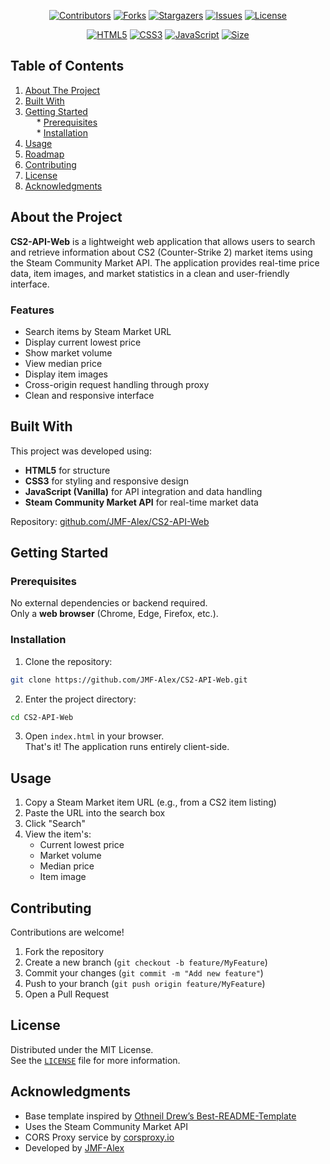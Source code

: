 <a id="readme-top"></a>

<p align="center">
<a href="https://github.com/JMF-Alex/CS2-API-Web/graphs/contributors"><img src="https://img.shields.io/github/contributors/JMF-Alex/CS2-API-Web?style=for-the-badge" alt="Contributors"></a>
<a href="https://github.com/JMF-Alex/CS2-API-Web/network/members"><img src="https://img.shields.io/github/forks/JMF-Alex/CS2-API-Web?style=for-the-badge" alt="Forks"></a>
<a href="https://github.com/JMF-Alex/CS2-API-Web/stargazers"><img src="https://img.shields.io/github/stars/JMF-Alex/CS2-API-Web?style=for-the-badge" alt="Stargazers"></a>
<a href="https://github.com/JMF-Alex/CS2-API-Web/issues"><img src="https://img.shields.io/github/issues/JMF-Alex/CS2-API-Web?style=for-the-badge" alt="Issues"></a>
<a href="https://github.com/JMF-Alex/CS2-API-Web/blob/main/LICENSE"><img src="https://img.shields.io/github/license/JMF-Alex/CS2-API-Web?style=for-the-badge" alt="License"></a>
</p>

<p align="center">
<a href="https://developer.mozilla.org/en-US/docs/Web/HTML"><img src="https://img.shields.io/badge/HTML5-orange?style=for-the-badge&logo=html5&logoColor=white" alt="HTML5"></a>
<a href="https://developer.mozilla.org/en-US/docs/Web/CSS"><img src="https://img.shields.io/badge/CSS3-blue?style=for-the-badge&logo=css3&logoColor=white" alt="CSS3"></a>
<a href="https://developer.mozilla.org/en-US/docs/Web/JavaScript"><img src="https://img.shields.io/badge/JavaScript-yellow?style=for-the-badge&logo=javascript&logoColor=black" alt="JavaScript"></a>
<a href="#"><img src="https://img.shields.io/badge/Size-<1MB-green?style=for-the-badge" alt="Size"></a>
</p>

## Table of Contents  
1. [About The Project](#about-the-project)  
2. [Built With](#built-with)  
3. [Getting Started](#getting-started)  
  * [Prerequisites](#prerequisites)  
  * [Installation](#installation)  
4. [Usage](#usage)  
5. [Roadmap](#roadmap)  
6. [Contributing](#contributing)  
7. [License](#license)  
8. [Acknowledgments](#acknowledgments)

## About the Project  
**CS2-API-Web** is a lightweight web application that allows users to search and retrieve information about CS2 (Counter-Strike 2) market items using the Steam Community Market API. The application provides real-time price data, item images, and market statistics in a clean and user-friendly interface.

### Features  
- Search items by Steam Market URL
- Display current lowest price
- Show market volume
- View median price
- Display item images
- Cross-origin request handling through proxy
- Clean and responsive interface

## Built With  
This project was developed using:  
- **HTML5** for structure  
- **CSS3** for styling and responsive design  
- **JavaScript (Vanilla)** for API integration and data handling  
- **Steam Community Market API** for real-time market data

Repository: [github.com/JMF-Alex/CS2-API-Web](https://github.com/JMF-Alex/CS2-API-Web)

## Getting Started  

### Prerequisites  
No external dependencies or backend required.  
Only a **web browser** (Chrome, Edge, Firefox, etc.).

### Installation  
1. Clone the repository:  
```bash
git clone https://github.com/JMF-Alex/CS2-API-Web.git
```  
2. Enter the project directory:  
```bash
cd CS2-API-Web
``` 
3. Open `index.html` in your browser.  
That's it! The application runs entirely client-side.

## Usage  
1. Copy a Steam Market item URL (e.g., from a CS2 item listing)
2. Paste the URL into the search box
3. Click "Search"
4. View the item's:
   - Current lowest price
   - Market volume
   - Median price
   - Item image

## Contributing  
Contributions are welcome!  
1. Fork the repository  
2. Create a new branch (`git checkout -b feature/MyFeature`)  
3. Commit your changes (`git commit -m "Add new feature"`)  
4. Push to your branch (`git push origin feature/MyFeature`)  
5. Open a Pull Request  

## License  
Distributed under the MIT License.  
See the [`LICENSE`](LICENSE) file for more information.

## Acknowledgments  
- Base template inspired by [Othneil Drew’s Best-README-Template](https://github.com/othneildrew/Best-README-Template)  
- Uses the Steam Community Market API
- CORS Proxy service by [corsproxy.io](https://corsproxy.io/)
- Developed by [JMF-Alex](https://github.com/JMF-Alex)

